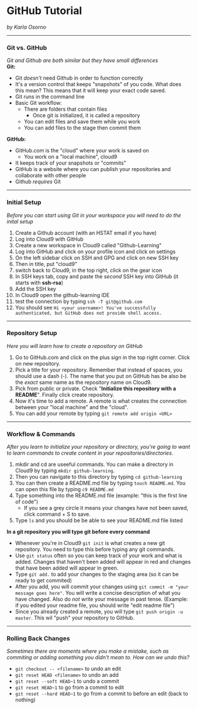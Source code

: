 # GitHub Tutorial

_by Karla Osorno_

---
### Git vs. GitHub
_Git and Github are both similar but they have small differences_  
**Git:**
* Git _doesn't_ need Github in order to function correctly
* It's a version control that keeps "snapshots" of you code. What does this mean? This means that it will keep your exact code saved.
* Git runs in the command line
* Basic Git workflow:
    * There are folders that contain files
        * Once git is initialized, it is called a repository
    * You can edit files and save them while you work
    * You can add files to the stage then commit them  

**GitHub:**
* GitHub.com is the "cloud" where your work is saved on
    * You work on a "local machine", cloud9
* It keeps track of your snapshots or "commits"
* GitHub is a website where you can publish your repositories and collaborate with other people
* Github _requires_ Git


---
### Initial Setup
_Before you can start using Git in your workspace you will need to do the inital setup_
1. Create a Github account (with an HSTAT email if you have)
2. Log into Cloud9 with GitHub
3. Create a new workspace in Cloud9 called "Github-Learning"
4. Log into GitHub and click on your profile icon and click on settings
5. On the left sidebar click on SSH and GPG and click on new SSH key
6. Then in title, put "cloud9"
7. switch back to Cloud9, in the top right, click on the gear icon
8. In SSH keys tab, copy and paste the _second_ SSH key into GitHub (it starts with **ssh-rsa**)
9. Add the SSH key
10. In Cloud9 open the github-learning IDE
11. test the connection by typing `ssh -T git@github.com`
12. You should see `Hi <your username>! You've successfully authenticated, but GitHub does not provide shell access.`


---
### Repository Setup
_Here you will learn how to create a repository on GitHub_
1. Go to GitHub.com and click on the plus sign in the top right corner. Click on new repository.
2. Pick a title for your repository. Remember that instead of spaces, you should use a dash (-). The name that you put on GitHub
 has be also be the _exact_ same name as the repository name on Cloud9.
3. Pick from public or private. Check "**Initialize this repository with a README**". Finally click create repository.
4. Now it's time to add a remote. A remote is what creates the connection between your "local machine" and the "cloud".
5. You can add your remote by typing `git remote add origin <URL>`


---
### Workflow & Commands
_After you learn to initialize your repository or directory, you're going to want to learn commands to create content in your repositories/directories._
1. mkdir and cd are useeful commands. You can make a directory in Cloud9 by typing `mkdir github-learning`.
2. Then you can navigate to this directory by typing `cd github-learning`
3. You can then create a README.md file by typing `touch README.md`. You can open this file by typing `c9 README.md`
4. Type something into the README.md file (example: "this is the first line of code")
    * If you see a grey circle it means your changes have not been saved, click command + S to save.
5. Type `ls` and you should be be able to see your README.md file listed

**In a git repository you will type git before every command**
* Whenever you're in Cloud9 `git init` is what creates a new git repository. You need to type this before typing any git commands.
* Use `git status` often so you can keep track of your work and what is added. Changes that haven't been added will appear in red and changes that have
 been added will appear in green.
* Type `git add.` to add your changes to the staging area (so it can be ready to get commited)
* After you add, you will commit your changes using `git commit -m "your message goes here"`. You will write a concise description of what you have changed.
Also do _not_ write your message in past tense. (Example: if you edited your readme file, you should write "edit readme file")
* Since you already created a remote, you will type `git push origin -u master`. This wil "push" your repository to GitHub.


---
### Rolling Back Changes
_Sometimes there are moments where you make a mistake, such as commiting or adding something you didn't mean to. How can we undo this?_
* `git checkout -- <filename>` to undo an edit
* `git reset HEAD <filename>` to undo an add
* `git reset --soft HEAD~1` to undo a commit
* `git reset HEAD~1` to go from a commit to edit
* `git reset --hard HEAD~1` to go from a commit to before an edit (back to nothing)